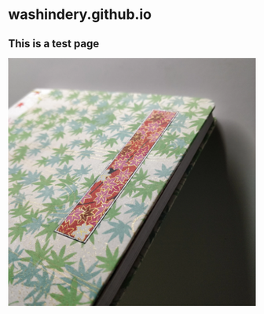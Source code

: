 # washindery.github.io
## This is a test page
![|400](https://github.com/washindery/washindery.github.io/raw/main/3A5%20Momiji%20Furin%20Front%204.webp?)
